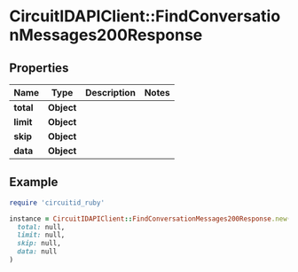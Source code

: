 # CircuitIDAPIClient::FindConversationMessages200Response

## Properties

| Name | Type | Description | Notes |
| ---- | ---- | ----------- | ----- |
| **total** | **Object** |  |  |
| **limit** | **Object** |  |  |
| **skip** | **Object** |  |  |
| **data** | **Object** |  |  |

## Example

```ruby
require 'circuitid_ruby'

instance = CircuitIDAPIClient::FindConversationMessages200Response.new(
  total: null,
  limit: null,
  skip: null,
  data: null
)
```

